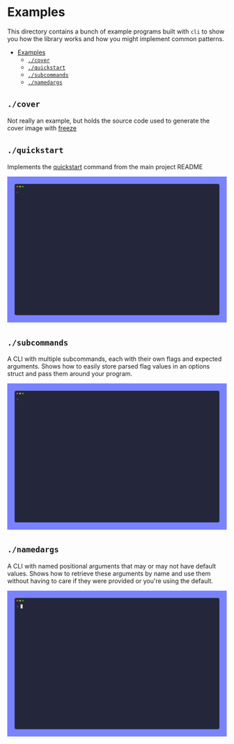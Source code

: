 # Examples

This directory contains a bunch of example programs built with `cli` to show you how the library works and how you might implement common patterns.

- [Examples](#examples)
  - [`./cover`](#cover)
  - [`./quickstart`](#quickstart)
  - [`./subcommands`](#subcommands)
  - [`./namedargs`](#namedargs)

## `./cover`

Not really an example, but holds the source code used to generate the cover image with [freeze]

## `./quickstart`

Implements the [quickstart] command from the main project README

![quickstart](../docs/img/quickstart.gif)

## `./subcommands`

A CLI with multiple subcommands, each with their own flags and expected arguments. Shows how to easily store parsed flag values in an options struct and pass them around your program.

![subcommands](../docs/img/subcommands.gif)

## `./namedargs`

A CLI with named positional arguments that may or may not have default values. Shows how to retrieve these arguments by name and use them without having to care if they were provided or you're using the default.

![namedargs](../docs/img/namedargs.gif)

[quickstart]: https://github.com/FollowTheProcess/cli#quickstart
[freeze]: https://github.com/charmbracelet/freeze
